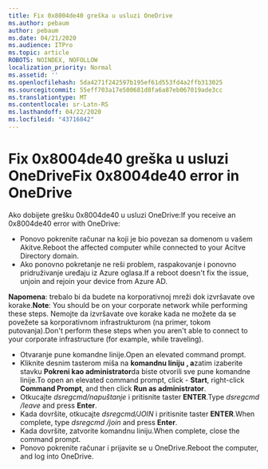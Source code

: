 ```yaml
---
title: Fix 0x8004de40 greška u usluzi OneDrive
ms.author: pebaum
author: pebaum
ms.date: 04/21/2020
ms.audience: ITPro
ms.topic: article
ROBOTS: NOINDEX, NOFOLLOW
localization_priority: Normal
ms.assetid: ''
ms.openlocfilehash: 5da4271f242597b195ef61d553fd4a2ffb313025
ms.sourcegitcommit: 55eff703a17e500681d8fa6a87eb067019ade3cc
ms.translationtype: MT
ms.contentlocale: sr-Latn-RS
ms.lasthandoff: 04/22/2020
ms.locfileid: "43716042"
---
```

# <a name="fix-0x8004de40-error-in-onedrive"></a><span data-ttu-id="b3669-102">Fix 0x8004de40 greška u usluzi OneDrive</span><span class="sxs-lookup"><span data-stu-id="b3669-102">Fix 0x8004de40 error in OneDrive</span></span>

<span data-ttu-id="b3669-103">Ako dobijete grešku 0x8004de40 u usluzi OneDrive:</span><span class="sxs-lookup"><span data-stu-id="b3669-103">If you receive an 0x8004de40 error with OneDrive:</span></span>

- <span data-ttu-id="b3669-104">Ponovo pokrenite računar na koji je bio povezan sa domenom u vašem Akitve.</span><span class="sxs-lookup"><span data-stu-id="b3669-104">Reboot the affected computer while connected to your Acitve Directory domain.</span></span>
- <span data-ttu-id="b3669-105">Ako ponovno pokretanje ne reši problem, raspakovanje i ponovno pridruživanje uređaju iz Azure oglasa.</span><span class="sxs-lookup"><span data-stu-id="b3669-105">If a reboot doesn't fix the issue, unjoin and rejoin your device from Azure AD.</span></span> 

<span data-ttu-id="b3669-106">**Napomena**: trebalo bi da budete na korporativnoj mreži dok izvršavate ove korake.</span><span class="sxs-lookup"><span data-stu-id="b3669-106">**Note**: You should be on your corporate network while performing these steps.</span></span> <span data-ttu-id="b3669-107">Nemojte da izvršavate ove korake kada ne možete da se povežete sa korporativnom infrastrukturom (na primer, tokom putovanja).</span><span class="sxs-lookup"><span data-stu-id="b3669-107">Don't perform these steps when you aren't able to connect to your corporate infrastructure (for example, while traveling).</span></span> 

- <span data-ttu-id="b3669-108">Otvaranje pune komandne linije.</span><span class="sxs-lookup"><span data-stu-id="b3669-108">Open an elevated command prompt.</span></span> 
- <span data-ttu-id="b3669-109">Kliknite desnim tasterom miša na **komandnu liniju** **, a**zatim izaberite stavku **Pokreni kao administrator**da biste otvorili sve pune komandne linije.</span><span class="sxs-lookup"><span data-stu-id="b3669-109">To open an elevated command prompt, click - **Start**, right-click **Command Prompt**, and then click **Run as administrator**.</span></span>
- <span data-ttu-id="b3669-110">Otkucajte *dsregcmd/napuštanje* i pritisnite taster **ENTER**.</span><span class="sxs-lookup"><span data-stu-id="b3669-110">Type *dsregcmd /leave* and press **Enter**.</span></span>
- <span data-ttu-id="b3669-111">Kada dovršite, otkucajte *dsregcmd/JOIN* i pritisnite taster **ENTER**.</span><span class="sxs-lookup"><span data-stu-id="b3669-111">When complete, type *dsregcmd /join* and press **Enter**.</span></span>
- <span data-ttu-id="b3669-112">Kada dovršite, zatvorite komandnu liniju.</span><span class="sxs-lookup"><span data-stu-id="b3669-112">When complete, close the command prompt.</span></span>
- <span data-ttu-id="b3669-113">Ponovo pokrenite računar i prijavite se u OneDrive.</span><span class="sxs-lookup"><span data-stu-id="b3669-113">Reboot the computer, and log into OneDrive.</span></span>
